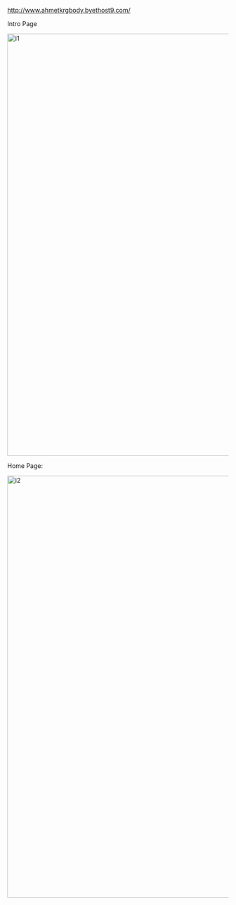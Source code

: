 http://www.ahmetkrgbody.byethost9.com/

Intro Page





<img width="960" alt="i1" src="https://github.com/alisabourii/ahmetBodayWebSite/assets/72344723/98571ff8-1cb7-4d01-bdae-e17f28c7bddb">






Home Page:





<img width="960" alt="i2" src="https://github.com/alisabourii/ahmetBodayWebSite/assets/72344723/32bde1dc-d852-458f-a33e-1ec7b15c793a">
